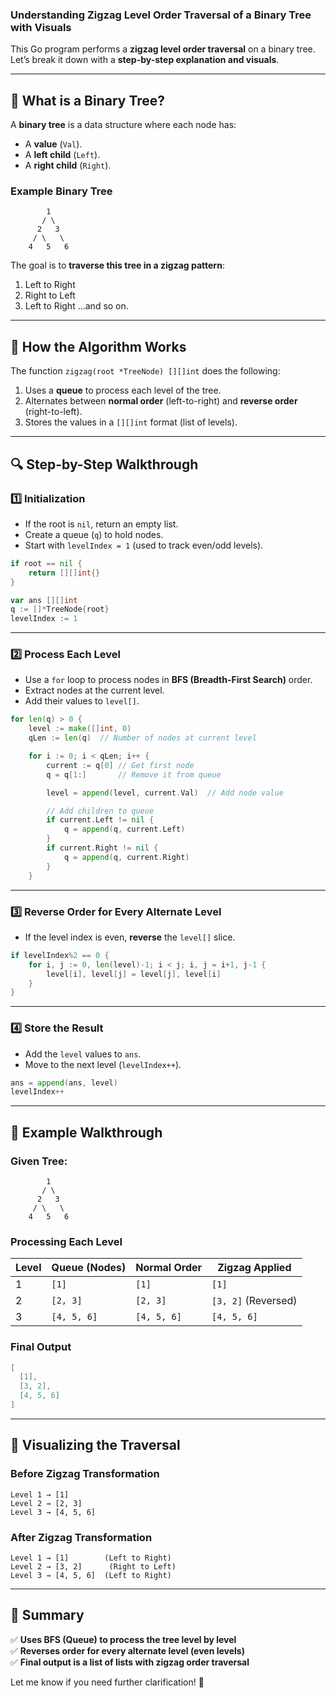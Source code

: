 ### **Understanding Zigzag Level Order Traversal of a Binary Tree with Visuals**

This Go program performs a **zigzag level order traversal** on a binary tree. Let’s break it down with a **step-by-step explanation and visuals**.

---

## **🌳 What is a Binary Tree?**
A **binary tree** is a data structure where each node has:
- A **value** (`Val`).
- A **left child** (`Left`).
- A **right child** (`Right`).

### **Example Binary Tree**
```
        1
       / \
      2   3
     / \   \
    4   5   6
```
The goal is to **traverse this tree in a zigzag pattern**:
1. Left to Right
2. Right to Left
3. Left to Right
...and so on.

---

## **🚀 How the Algorithm Works**
The function `zigzag(root *TreeNode) [][]int` does the following:
1. Uses a **queue** to process each level of the tree.
2. Alternates between **normal order** (left-to-right) and **reverse order** (right-to-left).
3. Stores the values in a `[][]int` format (list of levels).

---

## **🔍 Step-by-Step Walkthrough**

### **1️⃣ Initialization**
- If the root is `nil`, return an empty list.
- Create a queue (`q`) to hold nodes.
- Start with `levelIndex = 1` (used to track even/odd levels).

```go
if root == nil {
	return [][]int{}
}

var ans [][]int
q := []*TreeNode{root}
levelIndex := 1
```

---

### **2️⃣ Process Each Level**
- Use a `for` loop to process nodes in **BFS (Breadth-First Search)** order.
- Extract nodes at the current level.
- Add their values to `level[]`.

```go
for len(q) > 0 {
	level := make([]int, 0)
	qLen := len(q)  // Number of nodes at current level

	for i := 0; i < qLen; i++ {
		current := q[0] // Get first node
		q = q[1:]       // Remove it from queue

		level = append(level, current.Val)  // Add node value

		// Add children to queue
		if current.Left != nil {
			q = append(q, current.Left)
		}
		if current.Right != nil {
			q = append(q, current.Right)
		}
	}
```

---

### **3️⃣ Reverse Order for Every Alternate Level**
- If the level index is even, **reverse** the `level[]` slice.

```go
if levelIndex%2 == 0 {
	for i, j := 0, len(level)-1; i < j; i, j = i+1, j-1 {
		level[i], level[j] = level[j], level[i]
	}
}
```

---

### **4️⃣ Store the Result**
- Add the `level` values to `ans`.
- Move to the next level (`levelIndex++`).

```go
ans = append(ans, level)
levelIndex++
```

---

## **📌 Example Walkthrough**
### Given Tree:
```
        1
       / \
      2   3
     / \   \
    4   5   6
```

### **Processing Each Level**
| Level | Queue (Nodes) | Normal Order | Zigzag Applied |
|-------|--------------|--------------|---------------|
| 1     | `[1]`        | `[1]`        | `[1]`        |
| 2     | `[2, 3]`     | `[2, 3]`     | `[3, 2]` (Reversed) |
| 3     | `[4, 5, 6]`  | `[4, 5, 6]`  | `[4, 5, 6]` |

### **Final Output**
```go
[
  [1],
  [3, 2],
  [4, 5, 6]
]
```

---

## **📌 Visualizing the Traversal**
### **Before Zigzag Transformation**
```
Level 1 → [1]
Level 2 → [2, 3]
Level 3 → [4, 5, 6]
```

### **After Zigzag Transformation**
```
Level 1 → [1]        (Left to Right)
Level 2 → [3, 2]      (Right to Left)
Level 3 → [4, 5, 6]  (Left to Right)
```

---

## **🔹 Summary**
✅ **Uses BFS (Queue) to process the tree level by level**  
✅ **Reverses order for every alternate level (even levels)**  
✅ **Final output is a list of lists with zigzag order traversal**

Let me know if you need further clarification! 🚀